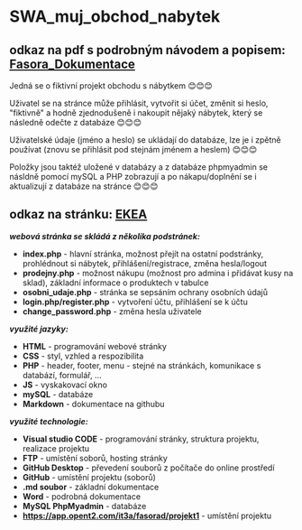 # SWA_muj_obchod_nabytek
## odkaz na pdf s podrobným návodem a popisem: [Fasora_Dokumentace](https://1url.cz/s15bC)
Jedná se o fiktivní projekt obchodu s nábytkem 😊😊😊

Uživatel se na stránce může přihlásit, vytvořit si účet, změnit si heslo, "fiktivně" a hodně zjednodušeně i nakoupit nějaký nábytek, který se následně odečte z databáze 😊😊😊

Uživatelské údaje (jméno a heslo) se ukládají do databáze, lze je i zpětně používat (znovu se přihlásit pod stejnám jménem a heslem) 😊😊😊

Položky jsou taktéž uložené v databázy a z databáze phpmyadmin se násldně pomocí mySQL a PHP zobrazují a po nákapu/doplnění se i aktualizují z databáze na stránce 😊😊😊

## odkaz na stránku: [EKEA](https://app.opent2.com/it3a/fasorad/projekt1/index.php)
***webová stránka se skládá z několika podstránek:***

 - **index.php** - hlavní stránka, možnost přejít na ostatní podstránky, prohlédnout si nábytek, přihlášení/registrace, změna hesla/logout
 - **prodejny.php** - možnost nákupu (možnost pro admina i přidávat kusy na sklad), základní informace o produktech v tabulce
 - **osobni_udaje.php** - stránka se sepsáním ochrany osobních údajů
 - **login.php/register.php** - vytvoření účtu, přihlášení se k účtu
 - **change_password.php** - změna hesla uživatele

***využité jazyky:***
 - **HTML** - programování webové stránky
 - **CSS** - styl, vzhled a respozibilita
 - **PHP** - header, footer, menu - stejné na stránkách, komunikace s databází, formulář, ...
 - **JS** - vyskakovací okno
 - **mySQL** - databáze
 - **Markdown** - dokumentace na githubu

***využité technologie:***
 - **Visual studio CODE** - programování stránky, struktura projektu, realizace projektu
 - **FTP** - umístění soborů, hosting stránky
 - **GitHub Desktop** - převedení souborů z počítače do online prostředí
 - **GitHub** - umístění projektu (soborů)
 - **.md soubor** - základní dokumentace
 - **Word** - podrobná dokumentace
 - **MySQL PhpMyadmin** - databáze
 - **https://app.opent2.com/it3a/fasorad/projekt1** - umístění projektu



